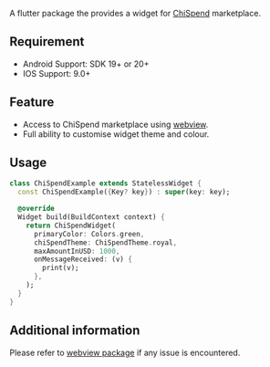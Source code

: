 A flutter package the provides a widget for [ChiSpend](https://chispend.com/) marketplace.

## Requirement

- Android Support:	SDK 19+ or 20+
- IOS Support:	9.0+

## Feature

- Access to ChiSpend marketplace using [webview](https://pub.dev/packages/webview_flutter).
- Full ability to customise widget theme and colour.


## Usage
```dart
class ChiSpendExample extends StatelessWidget {
  const ChiSpendExample({Key? key}) : super(key: key);

  @override
  Widget build(BuildContext context) {
    return ChiSpendWidget(
      primaryColor: Colors.green,
      chiSpendTheme: ChiSpendTheme.royal,
      maxAmountInUSD: 1000,
      onMessageReceived: (v) {
        print(v);
      },
    );
  }
}
```

## Additional information

Please refer to [webview package](https://pub.dev/packages/webview_flutter) if any issue is encountered.
